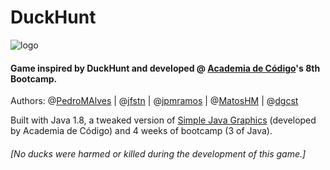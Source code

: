 # DuckHunt

![logo](http://i.imgur.com/oXH1gRX.png)

#### Game inspired by DuckHunt and developed @ [Academia de Código](http://www.academiadecodigo.org/)'s 8th Bootcamp.

Authors: @[PedroMAlves](https://github.com/PedroMAlves) | @[jfstn](https://github.com/jfstn) | @[jpmramos](https://github.com/jpmramos) | @[MatosHM](https://github.com/MatosHM) | @[dgcst](https://github.com/dgcst)

Built with Java 1.8, a tweaked version of [Simple Java Graphics](http://horstmann.com/sjsu/graphics/) (developed by Academia de Código) and 4 weeks of bootcamp (3 of Java).

###### [No ducks were harmed or killed during the development of this game.]
